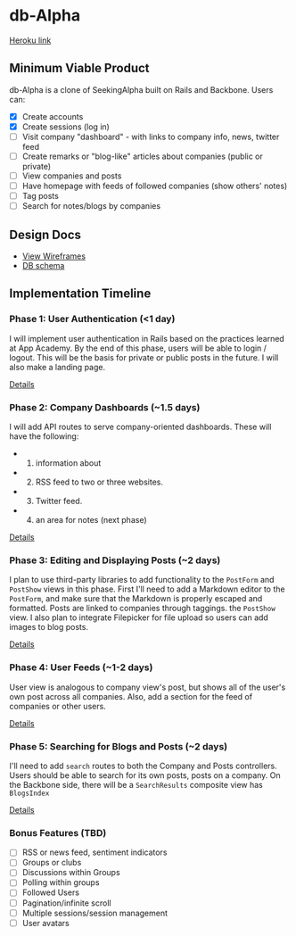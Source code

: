 # db-Alpha

[Heroku link][heroku]

[heroku]: http://pending.herokuapp.com

## Minimum Viable Product
db-Alpha is a clone of SeekingAlpha built on Rails and Backbone. Users can:

- [x] Create accounts
- [x] Create sessions (log in)
- [ ] Visit company "dashboard" - with links to company info, news, twitter feed
- [ ] Create remarks or "blog-like" articles about companies (public or private)
- [ ] View companies and posts
- [ ] Have homepage with feeds of followed companies (show others' notes)
- [ ] Tag posts
- [ ] Search for notes/blogs by companies

## Design Docs
* [View Wireframes][views]
* [DB schema][schema]

[views]: ./docs/views.md
[schema]: ./docs/schema.md

## Implementation Timeline

### Phase 1: User Authentication (<1 day)
I will implement user authentication in Rails based on the practices learned at
App Academy. By the end of this phase, users will be able to login / logout.
This will be the basis for private or public posts in the future. I will also
make a landing page.

[Details][phase-one]

### Phase 2: Company Dashboards (~1.5 days)
I will add API routes to serve company-oriented dashboards. These will have the
following:
* 1) information about
* 2) RSS feed to two or three websites.
* 3) Twitter feed.
* 4) an area for notes (next phase)

[Details][phase-two]

### Phase 3: Editing and Displaying Posts (~2 days)
I plan to use third-party libraries to add functionality to the `PostForm` and
`PostShow` views in this phase. First I'll need to add a Markdown editor to the
`PostForm`, and make sure that the Markdown is properly escaped and formatted.
Posts are linked to companies through taggings.
the `PostShow` view. I also plan to integrate Filepicker for file upload so
users can add images to blog posts.

[Details][phase-three]

### Phase 4: User Feeds (~1-2 days)
User view is analogous to company view's post, but shows all of the user's own post across all companies. Also, add a section for the feed of companies or other users.

[Details][phase-four]

### Phase 5: Searching for Blogs and Posts (~2 days)
I'll need to add `search` routes to both the Company and Posts controllers. Users should be able to search for its own posts, posts on a company. On the
Backbone side, there will be a `SearchResults` composite view has `BlogsIndex`

[Details][phase-five]

### Bonus Features (TBD)
- [ ] RSS or news feed, sentiment indicators
- [ ] Groups or clubs
- [ ] Discussions within Groups
- [ ] Polling within groups
- [ ] Followed Users
- [ ] Pagination/infinite scroll
- [ ] Multiple sessions/session management
- [ ] User avatars

[phase-one]: ./docs/phases/phase1.md
[phase-two]: ./docs/phases/phase2.md
[phase-three]: ./docs/phases/phase3.md
[phase-four]: ./docs/phases/phase4.md
[phase-five]: ./docs/phases/phase5.md
